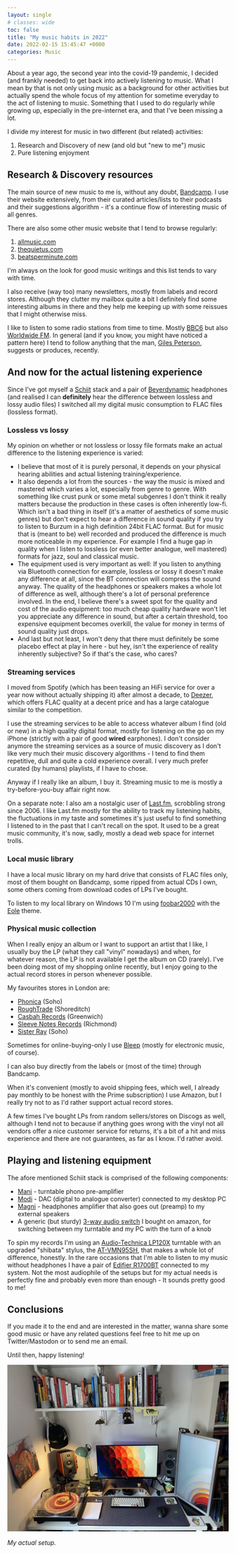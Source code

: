 ```yaml
---
layout: single
# classes: wide
toc: false
title: "My music habits in 2022"
date: 2022-02-15 15:45:47 +0000
categories: Music
---
```


About a year ago, the second year into the covid-19 pandemic, I decided (and frankly needed) to get back into actively listening to music.
What I mean by that is not only using music as a background for other activities but actually spend the whole focus of my attention for sometime everyday to the act of listening to music. Something that I used to do regularly while growing up, especially in the pre-internet era, and that I've been missing a lot.

I divide my interest for music in two different (but related) activities:

1. Research and Discovery of new (and old but "new to me") music
2. Pure listening enjoyment

## Research & Discovery resources

The main source of new music to me is, without any doubt, [Bandcamp](https://bandcamp.com/mauromotion). I use their website extensively, from their curated articles/lists to their podcasts and their suggestions algorithm - it's a continue flow of interesting music of all genres.

There are also some other music website that I tend to browse regularly:

1. [allmusic.com](https://www.allmusic.com)
2. [thequietus.com](https://thequietus.com/)
3. [beatsperminute.com](https://beatsperminute.com/)

I'm always on the look for good music writings and this list tends to vary with time.

I also receive (way too) many newsletters, mostly from labels and record stores. Although they clutter my mailbox quite a bit I definitely find some interesting albums in there and they help me keeping up with some reissues that I might otherwise miss.

I like to listen to some radio stations from time to time. Mostly [BBC6](https://www.bbc.co.uk/sounds/play/live:bbc_6music) but also [Worldwide FM](https://worldwidefm.net/). In general (and if you know, you might have noticed a pattern here) I tend to follow anything that the man, [Giles Peterson](https://www.gillespetersonworldwide.com/), suggests or produces, recently.

## And now for the actual listening experience

Since I've got myself a [Schiit](https://www.schiit.com/) stack and a pair of [Beyerdynamic](https://polar.uk.com/dt-770-pro-80-ohm-474746) headphones (and realised I can **definitely** hear the difference between lossless and lossy audio files) I switched all my digital music consumption to FLAC files (lossless format).

### Lossless vs lossy

My opinion on whether or not lossless or lossy file formats make an actual difference to the listening experience is varied:

- I believe that most of it is purely personal, it depends on your physical hearing abilities and actual listening training/experience.
- It also depends a lot from the sources - the way the music is mixed and mastered which varies a lot, especially from genre to genre. 
	With something like crust punk or some metal subgenres I don't think it really matters because the production in these cases is often inherently low-fi. Which isn't a bad thing in itself (it's a matter of aesthetics of some music genres) but don't expect to hear a difference in sound quality if you try to listen to Burzum in a high definition 24bit FLAC format.
	But for music that is (meant to be) well recorded and produced the difference is much more noticeable in my experience. For example I find a huge gap in quality when I listen to lossless (or even better analogue, well mastered) formats for jazz, soul and classical music.
- The equipment used is very important as well:
	 If you listen to anything via Bluetooth connection for example, lossless or lossy it doesn't make any difference at all, since the BT connection will compress the sound anyway. The quality of the headphones or speakers makes a whole lot of difference as well, although there's a lot of personal preference involved. In the end, I believe there's a sweet spot for the quality and cost of the audio equipment: too much cheap quality hardware won't let you appreciate any difference in sound, but after a certain threshold, too expensive equipment becomes overkill, the value for money in terms of sound quality just drops.
- And last but not least, I won't deny that there must definitely be some placebo effect at play in here - but hey, isn't the experience of reality inherently subjective? So if that's the case, who cares?

### Streaming services

I moved from Spotify (which has been teasing an HiFi service for over a year now without actually shipping it) after almost a decade, to [Deezer](https://www.deezer.com), which offers FLAC quality at a decent price and has a large catalogue similar to the competition.

I use the streaming services to be able to access whatever album I find (old or new) in a high quality digital format, mostly for listening on the go on my iPhone (strictly with a pair of good **wired** earphones).
I don't consider anymore the streaming services as a source of music discovery as I don't like very much their music discovery algorithms - I tend to find them repetitive, dull and quite a cold experience overall.  I very much prefer curated (by humans) playlists, if I have to chose.

Anyway if I really like an album, I buy it. Streaming music to me is mostly a try-before-you-buy affair right now.

On a separate note: I also am a nostalgic user of [Last.fm](https://www.last.fm/user/madmonk80), scrobbling strong since 2006. I like Last.fm mostly for the ability to track my listening habits, the fluctuations in my taste and sometimes it's just useful to find something I listened to in the past that I can't recall on the spot. 
It used to be a great music community, it's now, sadly, mostly a dead web space for internet trolls.

### Local music library

I have a local music library on my hard drive that consists of FLAC files only, most of them bought on Bandcamp, some ripped from actual CDs I own, some others coming from download codes of LPs I've bought.

To listen to my local library on Windows 10 I'm using [foobar2000](https://www.foobar2000.org/) with the [Eole](https://github.com/Ottodix/Eole-foobar-theme) theme.

### Physical music collection

When I really enjoy an album or I want to support an artist that I like, I usually buy the LP (what they call "vinyl" nowadays)  and when, for whatever reason, the LP is not available I get the album on CD (rarely).
I've been doing most of my shopping online recently, but I enjoy going to the actual record stores in person whenever possible.

My favourites stores in London are:

- [Phonica](https://www.phonicarecords.com/) (Soho)
- [RoughTrade](https://www.roughtrade.com/) (Shoreditch)
- [Casbah Records](https://www.casbahrecords.co.uk/) (Greenwich)
- [Sleeve Notes Records](https://sleevenotesrecords.com/) (Richmond)
- [Sister Ray](https://sisterray.co.uk/) (Soho)

Sometimes for online-buying-only I use [Bleep](https://bleep.com/) (mostly for electronic music, of course).

I can also buy directly from the labels or (most of the time) through Bandcamp.

When it's convenient (mostly to avoid shipping fees, which well, I already pay monthly to be honest with the Prime subscription) I use Amazon, but I really try not to as I'd rather support actual record stores.

A few times I've bought LPs from random sellers/stores on Discogs as well, although I tend not to because if anything goes wrong with the vinyl not all vendors offer a nice customer service for returns, it's a bit of a hit and miss experience and there are not guarantees, as far as I know. I'd rather avoid.

## Playing and listening equipment

The afore mentioned Schiit stack is comprised of the following components:

- [Mani](https://www.schiit.com/products/mani) - turntable phono pre-amplifier
- [Modi](https://www.schiit.com/products/modi-1) - DAC (digital to analogue converter) connected to my desktop PC
- [Magni](https://www.schiit.com/products/magni-1) - headphones amplifier that also goes out (preamp) to my external speakers
- A generic (but sturdy) [3-way audio switch](https://www.amazon.co.uk/dp/B07VD97LB2) I bought on amazon, for switching between my turntable and my PC with the turn of a knob

To spin my records I'm using an [Audio-Technica LP120X](https://www.audio-technica.com/en-gb/turntables/type/direct-drive/at-lp120xusb) turntable with an upgraded  "shibata" stylus, the [AT-VMN95SH](https://www.audio-technica.com/en-gb/cartridges/line-series/at-vm95-series/at-vm95sh-h), that makes a whole lot of difference, honestly.
In the rare occasions that I'm able to listen to my music without headphones I have a pair of [Edifier R1700BT](https://www.edifier.com/product-r1700bt.html) connected to my system.
Not the most audiophile of the setups but for my actual needs is perfectly fine and probably even more than enough - It sounds pretty good to me!

## Conclusions

If you made it to the end and are interested in the matter, wanna share some good music or have any related questions feel free to hit me up on Twitter/Mastodon or to send me an email.

Until then, happy listening!

![My actual setup](/assets/images/photo_2021-04-13_11-11-07.jpg)

*My actual setup.*